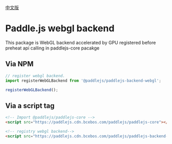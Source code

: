 [中文版](./README_cn.md)

# Paddle.js webgl backend

This package is WebGL backend accelerated by GPU registered before preheat api calling in paddlejs-core pacakge

## Via NPM

```js
// register webgl backend.
import registerWebGLBackend from '@paddlejs/paddlejs-backend-webgl';

registerWebGLBackend();
```

## Via a script tag

```html
<!-- Import @paddlejs/paddlejs-core -->
<script src="https://paddlejs.cdn.bcebos.com/paddlejs/paddlejs-core"></script>

<!-- registry webgl backend-->
<script src="https://paddlejs.cdn.bcebos.com/paddlejs/paddlejs-backend-webgl"></script>
```